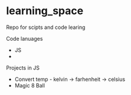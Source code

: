 # learning_space
Repo for scipts and code learing

Code lanuages
- JS
- 

Projects in JS
- Convert temp - kelvin -> farhenheit -> celsius
- Magic 8 Ball
